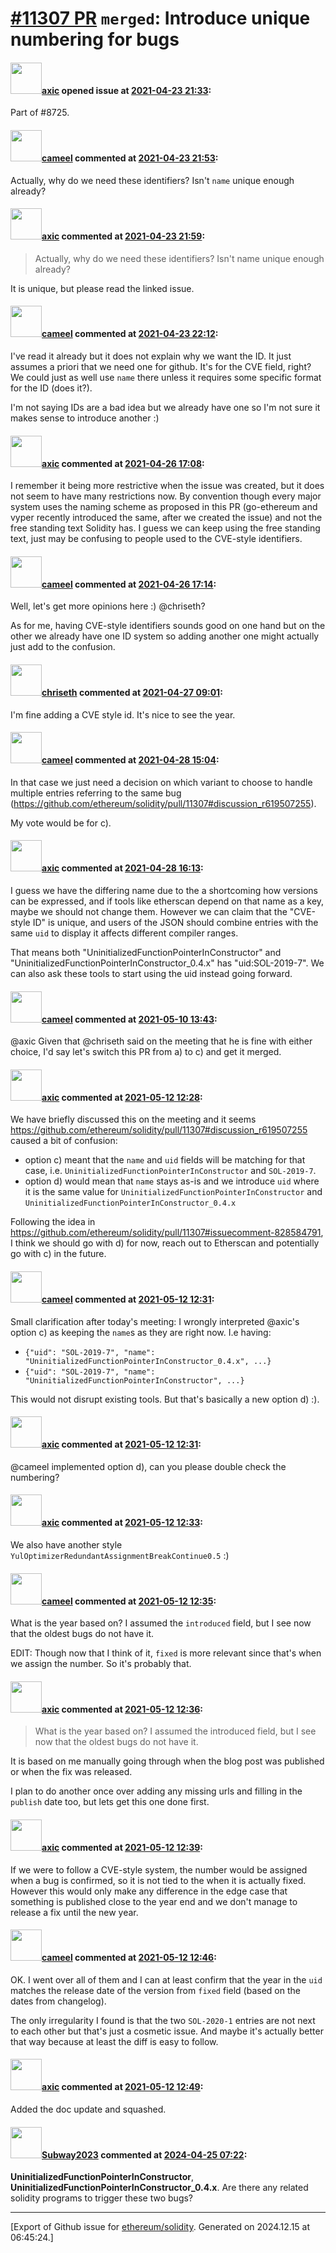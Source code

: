 # [\#11307 PR](https://github.com/ethereum/solidity/pull/11307) `merged`: Introduce unique numbering for bugs

#### <img src="https://avatars.githubusercontent.com/u/20340?v=4" width="50">[axic](https://github.com/axic) opened issue at [2021-04-23 21:33](https://github.com/ethereum/solidity/pull/11307):

Part of #8725.

#### <img src="https://avatars.githubusercontent.com/u/137030?v=4" width="50">[cameel](https://github.com/cameel) commented at [2021-04-23 21:53](https://github.com/ethereum/solidity/pull/11307#issuecomment-825944202):

Actually, why do we need these identifiers? Isn't `name` unique enough already?

#### <img src="https://avatars.githubusercontent.com/u/20340?v=4" width="50">[axic](https://github.com/axic) commented at [2021-04-23 21:59](https://github.com/ethereum/solidity/pull/11307#issuecomment-825945953):

> Actually, why do we need these identifiers? Isn't name unique enough already?

It is unique, but please read the linked issue.

#### <img src="https://avatars.githubusercontent.com/u/137030?v=4" width="50">[cameel](https://github.com/cameel) commented at [2021-04-23 22:12](https://github.com/ethereum/solidity/pull/11307#issuecomment-825950309):

I've read it already but it does not explain why we want the ID. It just assumes a priori that we need one for github. It's for the CVE field, right? We could just as well use `name` there unless it requires some specific format for the ID (does it?).

I'm not saying IDs are a bad idea but we already have one so I'm not sure it makes sense to introduce another :)

#### <img src="https://avatars.githubusercontent.com/u/20340?v=4" width="50">[axic](https://github.com/axic) commented at [2021-04-26 17:08](https://github.com/ethereum/solidity/pull/11307#issuecomment-827004512):

I remember it being more restrictive when the issue was created, but it does not seem to have many restrictions now. By convention though every major system uses the naming scheme as proposed in this PR (go-ethereum and vyper recently introduced the same, after we created the issue) and not the free standing text Solidity has. I guess we can keep using the free standing text, just may be confusing to people used to the CVE-style identifiers.

#### <img src="https://avatars.githubusercontent.com/u/137030?v=4" width="50">[cameel](https://github.com/cameel) commented at [2021-04-26 17:14](https://github.com/ethereum/solidity/pull/11307#issuecomment-827008090):

Well, let's get more opinions here :) @chriseth?

 As for me, having CVE-style identifiers sounds good on one hand but on the other we already have one ID system so adding another one might actually just add to the confusion.

#### <img src="https://avatars.githubusercontent.com/u/9073706?v=4" width="50">[chriseth](https://github.com/chriseth) commented at [2021-04-27 09:01](https://github.com/ethereum/solidity/pull/11307#issuecomment-827443455):

I'm fine adding a CVE style id. It's  nice to see the year.

#### <img src="https://avatars.githubusercontent.com/u/137030?v=4" width="50">[cameel](https://github.com/cameel) commented at [2021-04-28 15:04](https://github.com/ethereum/solidity/pull/11307#issuecomment-828530532):

In that case we just need a decision on which variant to choose to handle multiple entries referring to the same bug (https://github.com/ethereum/solidity/pull/11307#discussion_r619507255).

My vote would be for c).

#### <img src="https://avatars.githubusercontent.com/u/20340?v=4" width="50">[axic](https://github.com/axic) commented at [2021-04-28 16:13](https://github.com/ethereum/solidity/pull/11307#issuecomment-828584791):

I guess we have the differing name due to the a shortcoming how versions can be expressed, and if tools like etherscan depend on that name as a key, maybe we should not change them. However we can claim that the "CVE-style ID" is unique, and users of the JSON should combine entries with the same `uid` to display it affects different compiler ranges.

That means both "UninitializedFunctionPointerInConstructor" and "UninitializedFunctionPointerInConstructor_0.4.x" has "uid:SOL-2019-7". We can also ask these tools to start using the uid instead going forward.

#### <img src="https://avatars.githubusercontent.com/u/137030?v=4" width="50">[cameel](https://github.com/cameel) commented at [2021-05-10 13:43](https://github.com/ethereum/solidity/pull/11307#issuecomment-836717867):

@axic Given that @chriseth said on the meeting that he is fine with either choice, I'd say let's switch this PR from a) to c) and get it merged.

#### <img src="https://avatars.githubusercontent.com/u/20340?v=4" width="50">[axic](https://github.com/axic) commented at [2021-05-12 12:28](https://github.com/ethereum/solidity/pull/11307#issuecomment-839730494):

We have briefly discussed this on the meeting and it seems https://github.com/ethereum/solidity/pull/11307#discussion_r619507255 caused a bit of confusion:
- option c) meant that the `name` and `uid` fields will be matching for that case, i.e. `UninitializedFunctionPointerInConstructor` and `SOL-2019-7`.
- option d) would mean that `name` stays as-is and we introduce `uid` where it is the same value for `UninitializedFunctionPointerInConstructor` and `UninitializedFunctionPointerInConstructor_0.4.x`

Following the idea in https://github.com/ethereum/solidity/pull/11307#issuecomment-828584791, I think we should go with d) for now, reach out to Etherscan and potentially go with c) in the future.

#### <img src="https://avatars.githubusercontent.com/u/137030?v=4" width="50">[cameel](https://github.com/cameel) commented at [2021-05-12 12:31](https://github.com/ethereum/solidity/pull/11307#issuecomment-839732173):

Small clarification after today's meeting: I wrongly interpreted @axic's option c) as keeping the `name`s as they are right now. I.e having:
- `{"uid": "SOL-2019-7", "name": "UninitializedFunctionPointerInConstructor_0.4.x", ...}`
- `{"uid": "SOL-2019-7", "name": "UninitializedFunctionPointerInConstructor", ...}`

This would not disrupt existing tools. But that's basically a new option d) :).

#### <img src="https://avatars.githubusercontent.com/u/20340?v=4" width="50">[axic](https://github.com/axic) commented at [2021-05-12 12:31](https://github.com/ethereum/solidity/pull/11307#issuecomment-839732361):

@cameel implemented option d), can you please double check the numbering?

#### <img src="https://avatars.githubusercontent.com/u/20340?v=4" width="50">[axic](https://github.com/axic) commented at [2021-05-12 12:33](https://github.com/ethereum/solidity/pull/11307#issuecomment-839733714):

We also have another style `YulOptimizerRedundantAssignmentBreakContinue0.5` :)

#### <img src="https://avatars.githubusercontent.com/u/137030?v=4" width="50">[cameel](https://github.com/cameel) commented at [2021-05-12 12:35](https://github.com/ethereum/solidity/pull/11307#issuecomment-839734753):

What is the year based on? I assumed the `introduced` field, but I see now that the oldest bugs do not have it.

EDIT: Though now that I think of it, `fixed` is more relevant since that's when we assign the number. So it's probably that.

#### <img src="https://avatars.githubusercontent.com/u/20340?v=4" width="50">[axic](https://github.com/axic) commented at [2021-05-12 12:36](https://github.com/ethereum/solidity/pull/11307#issuecomment-839735663):

> What is the year based on? I assumed the introduced field, but I see now that the oldest bugs do not have it.

It is based on me manually going through when the blog post was published or when the fix was released.

I plan to do another once over adding any missing urls and filling in the `publish` date too, but lets get this one done first.

#### <img src="https://avatars.githubusercontent.com/u/20340?v=4" width="50">[axic](https://github.com/axic) commented at [2021-05-12 12:39](https://github.com/ethereum/solidity/pull/11307#issuecomment-839737419):

If we were to follow a CVE-style system, the number would be assigned when a bug is confirmed, so it is not tied to the when it is actually fixed. However this would only make any difference in the edge case that something is published close to the year end and we don't manage to release a fix until the new year.

#### <img src="https://avatars.githubusercontent.com/u/137030?v=4" width="50">[cameel](https://github.com/cameel) commented at [2021-05-12 12:46](https://github.com/ethereum/solidity/pull/11307#issuecomment-839742455):

OK. I went over all of them and I can at least confirm that the year in the `uid` matches the release date of the version from `fixed` field (based on the dates from changelog). 

The only irregularity I found is that the two `SOL-2020-1` entries are not next to each other but that's just a cosmetic issue. And maybe it's actually better that way because at least the diff is easy to follow.

#### <img src="https://avatars.githubusercontent.com/u/20340?v=4" width="50">[axic](https://github.com/axic) commented at [2021-05-12 12:49](https://github.com/ethereum/solidity/pull/11307#issuecomment-839744918):

Added the doc update and squashed.

#### <img src="https://avatars.githubusercontent.com/u/147013944?v=4" width="50">[Subway2023](https://github.com/Subway2023) commented at [2024-04-25 07:22](https://github.com/ethereum/solidity/pull/11307#issuecomment-2076537684):

**UninitializedFunctionPointerInConstructor**, **UninitializedFunctionPointerInConstructor_0.4.x**. Are there any related solidity programs to trigger these two bugs?


-------------------------------------------------------------------------------



[Export of Github issue for [ethereum/solidity](https://github.com/ethereum/solidity). Generated on 2024.12.15 at 06:45:24.]
